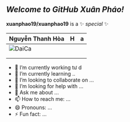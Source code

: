 ##  **_Welcome to GitHub Xuân Pháo!_**


**xuanphao19/xuanphao19** is a ✨ _special_ ✨

| Nguyễn Thanh Hòa | H | a |
| --- | --- | --- |
| ![DaiCa](https://user-images.githubusercontent.com/83102917/224762789-b8ded563-bcf5-4d1c-b0f4-dc3300b00cd3.png) | | |
| | | |
 |  | | |
- 🔭 I’m currently working tư d     
- 🌱 I’m currently learning ..
- 👯 I’m looking to collaborate on ...
- 🤔 I’m looking for help with ...
- 💬 Ask me about ...
- 📫 How to reach me: ...
- 😄 Pronouns: ...
- ⚡ Fun fact: ...

